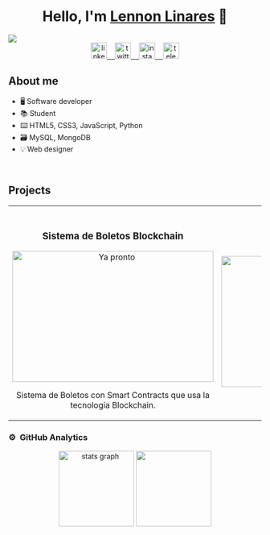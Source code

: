 <div align="center">
<h1 align="center">Hello, I'm <a href="https://linktr.ee/lennonl07">Lennon Linares</a> 👋</h1>
</div>
<img src="https://i.imgur.com/dHtNLD4.png">

<div align="center">
  <a href="https://www.linkedin.com/in/lennonl07" target="_blank">
    <img src="https://raw.githubusercontent.com/maurodesouza/profile-readme-generator/master/src/assets/icons/social/linkedin/default.svg" width="32"  alt="linkedin logo"  />&nbsp&nbsp&nbsp
  </a>
  <a href="https://twitter.com/linares_lennon" target="_blank">
    <img src="https://raw.githubusercontent.com/maurodesouza/profile-readme-generator/master/src/assets/icons/social/twitter/default.svg" width="32"  alt="twitter logo"  />&nbsp&nbsp&nbsp
  </a>
  <a href="https://www.instagram.com/lennonl07" target="_blank">
    <img src="https://raw.githubusercontent.com/maurodesouza/profile-readme-generator/master/src/assets/icons/social/instagram/default.svg" width="32"  alt="instagram logo"  />&nbsp&nbsp&nbsp
  </a>
  <a href="https://t.me/lennonl07" target="_blank">
    <img src="https://raw.githubusercontent.com/maurodesouza/profile-readme-generator/master/src/assets/icons/social/telegram/default.svg" width="32"  alt="telegram logo"  />
  </a>
</div>

## About me

- 🖥️ Software developer
- 📚 Student
- ⌨️ HTML5, CSS3, JavaScript, Python
- 🗃️ MySQL, MongoDB
- 💡 Web designer
<br>

## Projects
<table>
<tr>
<td width="50%">
  <br>
<h3 align="center">Sistema de Boletos Blockchain</h3>
<div align="center">
<a href="https://github.com/lennonl07/SistemaDeBoletosBlockchain.git" target="_blank"><img src="https://images.cointelegraph.com/cdn-cgi/image/format=auto,onerror=redirect,quality=90,width=717/https://s3.cointelegraph.com/storage/uploads/view/3a0e2acc369365ced76e7134518b1d2c.jpg" width="400" height="260" alt="Ya pronto"></a>
<p>
<p>Sistema de Boletos con Smart Contracts que usa la tecnología Blockchain.</p>
</div>
                                                                                      
</td>

<td width="50%">
               <br>
<h3 align="center">Administrator Haber Slug</h3>
<div align="center">
<a href="https://github.com/lennonl07/AdministratorHaberSlug" target="_blank"><img src="https://oxygenacademy.es/wp-content/uploads/2023/01/es-mas-dificil-java-o-javascript-2.jpg" width="400" height="260" alt="Ya pronto"></a>
<p>
<p>Proyecto escrito en Java</p>
</div>                                                            
</table>                                                                                 
</div>                                                                              
</td>                                                    
</table>                                                                                 
</div>

### ⚙️ &nbsp;GitHub Analytics

<div align="center">
  <img src="https://github-readme-stats.vercel.app/api?username=lennonl07&hide_title=false&hide_rank=false&show_icons=true&include_all_commits=true&count_private=true&disable_animations=false&theme=gruvbox_light&locale=en&hide_border=false&order=1" height="150" alt="stats graph"  /> <img height="150" src="https://media.giphy.com/media/Mz788DjvfUkSOE7qt3/giphy.gif"  />
</div>
